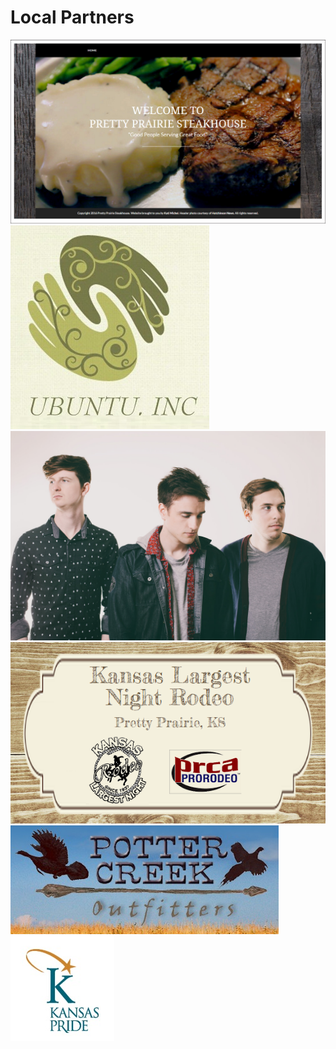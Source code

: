 # Local Partners

![](small-desktop-black-theme-boxed-and-white-border.jpg)
![](ubuntu.jpg)
![](vineyard-band.jpg)
![](pretty-prairie-rodeo-edited.jpg)
![](potter-creek-outfitters.jpg)<br>
![](kansas-pride.jpg)





